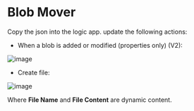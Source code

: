# Blob Mover

Copy the json into the logic app. update the following actions:

* When a blob is added or modified (properties only) (V2): 

![image](https://github.com/user-attachments/assets/ff755249-d229-4158-af47-4985f78c6a65)

* Create file:

![image](https://github.com/user-attachments/assets/4189b08b-18ec-46e5-95df-0d8acc403af0)

Where **File Name** and **File Content** are dynamic content.
